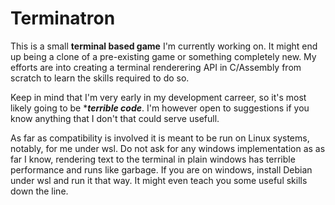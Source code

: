 # Terminatron
This is a small **terminal based game** I'm currently working on. It might end up being a clone of a pre-existing game or something completely new. My efforts are into creating a terminal renderering API in C/Assembly from scratch to learn the skills required to do so.

Keep in mind that I'm very early in my development carreer, so it's most likely going to be ****terrible code***. I'm however open to suggestions if you know anything that I don't that could serve usefull.

As far as compatibility is involved it is meant to be run on Linux systems, notably, for me under wsl. Do not ask for any windows implementation as as far I know, rendering text to the terminal in plain windows has terrible performance and runs like garbage. If you are on windows, install Debian under wsl and run it that way. It might even teach you some useful skills down the line.
